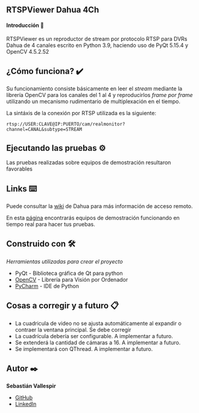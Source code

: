## RTSPViewer Dahua 4Ch 

#### Introducción 🚀
RTSPViewer es un reproductor de stream por protocolo RTSP para DVRs Dahua de 4 canales escrito en Python 3.9, haciendo uso de PyQt 5.15.4 y OpenCV 4.5.2.52
## ¿Cómo funciona? ✔️
Su funcionamiento consiste básicamente en leer el _stream_ mediante la librería OpenCV para los canales del 1 al 4 y reproducirlos _frame por frame_ utilizando un mecanismo rudimentario de multiplexación en el tiempo.

La sintáxis de la conexión por RTSP utilizada es la siguiente:
```
rtsp://USER:CLAVE@IP:PUERTO/cam/realmonitor?channel=CANAL&subtype=STREAM
```
## Ejecutando las pruebas ⚙️

Las pruebas realizadas sobre equipos de demostración resultaron favorables

## Links ⌨️

Puede consultar la [wiki](https://dahuawiki.com/Remote_Access/RTSP_via_VLC) de Dahua para más información de acceso remoto.

En esta [página](https://dahuawiki.com/Live_Demo) encontrarás equipos de demostración funcionando en tiempo real para hacer tus pruebas.

## Construido con 🛠️

_Herramientas utilizadas para crear el proyecto_

* PyQt - Biblioteca gráfica de Qt para python
* [OpenCV](https://docs.opencv.org/master/d6/d00/tutorial_py_root.html) - Librería para Visión por Ordenador
* [PyCharm](https://www.jetbrains.com/es-es/pycharm/) - IDE de Python

## Cosas a corregir y a futuro 📋

* La cuadricula de video no se ajusta automáticamente al expandir o contraer la ventana principal. Se debe corregir
* La cuadrícula debería ser configurable. A implementar a futuro.
* Se extenderá la cantidad de cámaras a 16. A implementar a futuro.
* Se implementará con QThread. A implementar a futuro.


## Autor ✒️

**Sebastián Vallespir**
* [GitHub](https://github.com/dsvallespir) 
* [LinkedIn](https://www.linkedin.com/in/sebastian-vallespir/)

